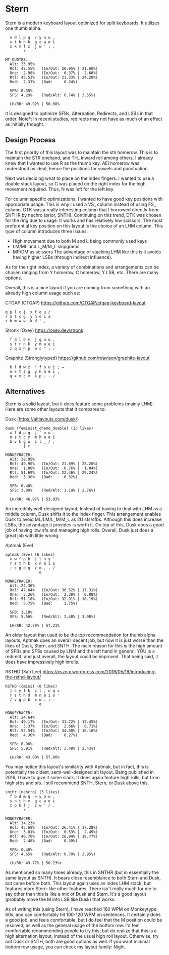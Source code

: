 # Stern
Stern is a modern keyboard layout optimized for split keyboards. It utilizes one thumb alpha.

```
  v d l p q  / y o u ,
  s t h n b  g c a e i
  x k m f z  j w ' ; .
        r                   

MT-QUOTES:
  Alt: 33.95%
  Rol: 42.55%   (In/Out: 20.95% | 21.60%)
  One:  2.98%   (In/Out:  0.37% |  2.60%)
  Rtl: 45.53%   (In/Out: 21.33% | 24.20%)
  Red:  2.33%   (Bad:     0.24%)

  SFB: 0.35%
  SFS: 4.29%    (Red/Alt: 0.74% | 3.55%)

  LH/RH: 49.92% | 50.08%
```

It is designed to optimize SFBs, Alternation, Redirects, and LSBs in that order. 
Note*: In recent studies, redirects may not have as much of an effect as initially thought.

## Design Process
The first priority of this layout was to maintain the sth homerow. This is to maintain the STR onehand, and TH_ inward roll among others. I already knew that I wanted to use R as the thumb key. AEI homerow was understood as ideal, hence the positions for vowels and punctuation.

Next was deciding what to place on the index fingers. I wanted to use a double stack layout, so C was placed on the right index for the high movement required. Thus, N was left for the left key.

For column specific optimizations, I wanted to have good key positions with appropriate usage. This is why I used a VS_ column instead of using FS_ column. DTK was a really interesting column that I borrowed directly from SNTHR by nechro (prior, SNTH). Continuing on this trend, DTK was chosen for the ring due to usage. It works and has relatively low scissors. The most preferential key position on this layout is the choice of an LHM column. This type of column introduces three issues:
- High movement due to both M and L being commonly used keys
- LM/ML and L_M/M_L skipgrams
- MP/DM as scissors
The advantage of stacking LHM like this is it avoids having higher LSBs (through indirect influence).

As for the right index, a variety of combinations and arrangements can be chosen ranging from Y homerow, C homerow, Y LSB, etc. There are many options.

Overall, this is a nice layout if you are coming from something with an already high column usage such as:

CTGAP (CTGAP) https://github.com/CTGAP/ctgap-keyboard-layout
```
q p l c j  x f o u /
r n t s g  y h e i a
z b m w v  k d ' , .
```
Stronk (Oxey) https://oxey.dev/stronk
```
  f d l b v  j g o u ,
  s t r n k  y m a e i
  z q x h p  w c ' ; .
```
Graphite (Stronglytyped) https://github.com/rdavison/graphite-layout
```
  b l d w z  ' f o u j ; =
  n r t s g  y h a e i ,  
  q x m c v  k p . - /    
```

## Alternatives
Stern is a solid layout, but it does feature some problems (mainly LHM). Here are some other layouts that it compares to:

Dusk (https://altlayouts.com/dusk/)
```
dusk (feminist_chemo_doable) (13 likes)
  x f d p q  j ' o u .
  n s t c y  m h a e i
  b v k g w  z l _ / ,
        | r                 

MONKEYRACER:
  Alt: 28.95%
  Rol: 49.90%   (In/Out: 21.69% | 28.20%)
  One:  1.80%   (In/Out:  0.76% |  1.04%)
  Rtl: 51.69%   (In/Out: 22.46% | 29.24%)
  Red:  3.38%   (Bad:     0.32%)

  SFB: 0.48%
  SFS: 3.89%    (Red/Alt: 1.14% | 2.76%)

  LH/RH: 46.97% | 53.03%
```
An incredibly well-designed layout; Instead of having to deal with LHM as a middle column, Dusk shifts it to the index finger. This arrangement enables Dusk to avoid ML/LM/L_M/M_L as 2U sfs/sfbs. Although this does increase LSBs, the advantage it provides is worth it. On top of this, Dusk does a good job of having low sfs and managing high rolls. Overall, Dusk just does a great job with little wrong.

Aptmak (Eve)
```
aptmak (Eve) (6 likes)
  v w f p b  j l u y '
  r s t h k  x n a i o
  ; c g d q  z m , . /
               e                   

MONKEYRACER:
  Alt: 24.36%
  Rol: 47.84%   (In/Out: 30.52% | 17.31%)
  One:  3.26%   (In/Out:  2.38% |  0.88%)
  Rtl: 51.10%   (In/Out: 32.91% | 18.19%)
  Red:  5.75%   (Bad:     1.75%)

  SFB: 1.10%
  SFS: 5.56%    (Red/Alt: 2.48% | 3.08%)

  LH/RH: 42.79% | 57.21%
```
An older layout that used to be the top recommendation for thumb alpha layouts, Aptmak does an overall decent job, but now it is just worse than the likes of Dusk, Stern, and SNTH. The main reason for this is the high amount of SFBs and SFSs caused by LNM and the left hand in general. YOU is a redirect, and just overall, the layout could be improved. That being said, it does have impressively high inrolls.

RSTHD (Xah Lee) https://xsznix.wordpress.com/2016/05/16/introducing-the-rsthd-layout/
```
RSTHD (cmini) (0 likes)
  j c y f k  z l , u q =
  r s t h d  m n a i o '
  / v g p b  x w . ; -  
               e                     

MONKEYRACER:
  Alt: 24.64%
  Rol: 49.17%   (In/Out: 31.72% | 17.45%)
  One:  3.37%   (In/Out:  2.66% |  0.71%)
  Rtl: 52.54%   (In/Out: 34.38% | 18.16%)
  Red:  4.36%   (Bad:     0.27%)

  SFB: 0.96%
  SFS: 5.91%    (Red/Alt: 3.48% | 2.43%)

  LH/RH: 43.00% | 57.00%
```
You may notice this layout's similarity with Aptmak, but in fact, this is potentially the oldest, semi-well-designed alt layout. Being published in 2016, I have to give it some slack. It does again feature high rolls, but from high sfbs and sfs. I still recommend SNTH, Stern, or Dusk above this.

```
snthr (nehcro) (3 likes)
  f b d m q  = y o u ,
  s n t h v  g c a e i
  x p k l j  z w ' / .
        r                   

MONKEYRACER:
  Alt: 34.23%
  Rol: 43.69%   (In/Out: 26.41% | 17.28%)
  One:  3.01%   (In/Out:  0.53% |  2.49%)
  Rtl: 46.70%   (In/Out: 26.94% | 19.77%)
  Red:  2.48%   (Bad:     0.39%)

  SFB: 0.40%
  SFS: 4.65%    (Red/Alt: 0.70% | 3.95%)

  LH/RH: 49.77% | 50.23%r
```
As mentioned so many times already, this in SNTHR (but in essentially the same layout as SNTH). It bears close resemblance to both Stern and Dusk, but came before both. This layout again uses an index LHM stack, but features more Stern-like other features. There isn't really much for me to say other than this is like a mix of Dusk and Stern. It's a good layout (probably move the M into LSB like Dusk) that works.



As of writing this (using Stern), I have reached 160 WPM on Monkeytype 60s, and can comfortably hit 100-120 WPM on sentences. It certainly does a good job, and feels comfortable, but I do feel that the M position could be resolved, as well as the general usage of the bottom row. I'd feel comfortable recommending people to try this, but do realize that this is a high alternation layout, instead of the usual high roll layout. Otherwise, try out Dusk or SNTH, both are good options as well. If you want minimal bottom row usage, you can check my layout family: Night.
